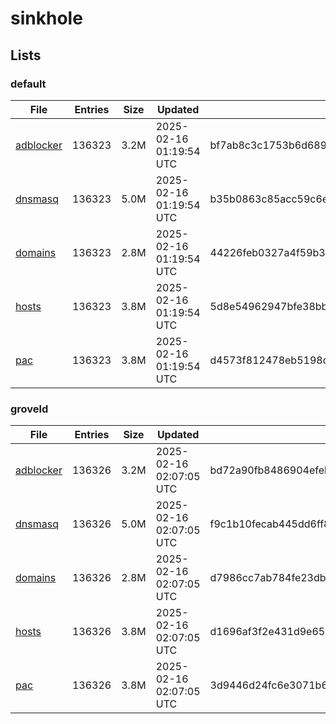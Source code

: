 # sinkhole

## Lists

### default

|File|Entries|Size|Updated|Hash|
|-|-|-|-|-|
|[adblocker](https://raw.githubusercontent.com/groveld/sinkhole/lists/default/adblocker.txt)|136323|3.2M|2025-02-16 01:19:54 UTC|bf7ab8c3c1753b6d689c3ec1edec045f8ab765c433b9f8998006c50bb809e8a5|
|[dnsmasq](https://raw.githubusercontent.com/groveld/sinkhole/lists/default/dnsmasq.txt)|136323|5.0M|2025-02-16 01:19:54 UTC|b35b0863c85acc59c6ea28a405b9f2df07610ec9e338e1ecf796ecd105f397db|
|[domains](https://raw.githubusercontent.com/groveld/sinkhole/lists/default/domains.txt)|136323|2.8M|2025-02-16 01:19:54 UTC|44226feb0327a4f59b3834ec47ce8da9a205aa27420d115214462c238af3aaff|
|[hosts](https://raw.githubusercontent.com/groveld/sinkhole/lists/default/hosts.txt)|136323|3.8M|2025-02-16 01:19:54 UTC|5d8e54962947bfe38bbaf490068ba19b8e480512ab49231ef1907b6ae37a25d4|
|[pac](https://raw.githubusercontent.com/groveld/sinkhole/lists/default/pac.txt)|136323|3.8M|2025-02-16 01:19:54 UTC|d4573f812478eb5198dd215e27fa0eade1a389d4642e375d74266a937ab6cc17|

### groveld

|File|Entries|Size|Updated|Hash|
|-|-|-|-|-|
|[adblocker](https://raw.githubusercontent.com/groveld/sinkhole/lists/groveld/adblocker.txt)|136326|3.2M|2025-02-16 02:07:05 UTC|bd72a90fb8486904efebf5fbb5bb2879cc72e8c365c4de47e75ccaf60f44784f|
|[dnsmasq](https://raw.githubusercontent.com/groveld/sinkhole/lists/groveld/dnsmasq.txt)|136326|5.0M|2025-02-16 02:07:05 UTC|f9c1b10fecab445dd6ff8035a88d91eaecfab688e25927a7825a9cab2e6deba1|
|[domains](https://raw.githubusercontent.com/groveld/sinkhole/lists/groveld/domains.txt)|136326|2.8M|2025-02-16 02:07:05 UTC|d7986cc7ab784fe23dbb46706b19105ffc98a458435e058b2a4b4ae739bde6e2|
|[hosts](https://raw.githubusercontent.com/groveld/sinkhole/lists/groveld/hosts.txt)|136326|3.8M|2025-02-16 02:07:05 UTC|d1696af3f2e431d9e65938f1f05bb492d4dc7434c60106ca7e49721fd977081c|
|[pac](https://raw.githubusercontent.com/groveld/sinkhole/lists/groveld/pac.txt)|136326|3.8M|2025-02-16 02:07:05 UTC|3d9446d24fc6e3071b6d176898acc8742cae79f1be8f962975212525c558fa39|
